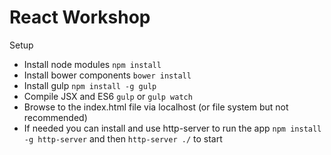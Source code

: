 # React Workshop

Setup

- Install node modules `npm install`
- Install bower components `bower install`
- Install gulp `npm install -g gulp`
- Compile JSX and ES6 `gulp` or `gulp watch`
- Browse to the index.html file via localhost (or file system but not recommended)
- If needed you can install and use http-server to run the app `npm install -g http-server` and then `http-server ./` to start
